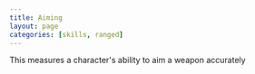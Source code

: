 ```yaml
---
title: Aiming
layout: page
categories: [skills, ranged]
---
```

This measures a character's ability to aim a weapon accurately
